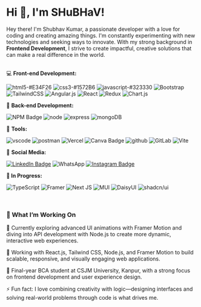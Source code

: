# Hi 👋, I'm SHuBHaV!

Hey there! I'm Shubhav Kumar, a passionate developer with a love for coding and creating amazing things. I'm constantly experimenting with new technologies and seeking ways to innovate. With my strong background in **Frontend Development**, I strive to create impactful, creative solutions that can make a real difference in the world.
<br>
<br>


💻 **Front-end Development:**

![html5-#E34F26](https://github.com/divyam751/test/assets/125983433/b2b0395a-2fc8-4f35-bb96-f09174df359d)
![css3-#1572B6](https://github.com/divyam751/test/assets/125983433/b32e49aa-3f2b-4bce-9adc-23d2bbd9b208)
![javascript-#323330](https://github.com/divyam751/test/assets/125983433/3edd403b-9f06-48ac-8d5a-f8512583793a)
![Bootstrap](https://img.shields.io/badge/bootstrap-%238511FA.svg?style=for-the-badge&logo=bootstrap&logoColor=white)
![TailwindCSS](https://img.shields.io/badge/tailwindcss-%2338B2AC.svg?style=for-the-badge&logo=tailwind-css&logoColor=white) 
![Angular.js](https://img.shields.io/badge/angular.js-%23E23237.svg?style=for-the-badge&logo=angularjs&logoColor=white)
![React](https://img.shields.io/badge/react-%2320232a.svg?style=for-the-badge&logo=react&logoColor=%2361DAFB)
![Redux](https://img.shields.io/badge/redux-%23593d88.svg?style=for-the-badge&logo=redux&logoColor=white)
![Chart.js](https://img.shields.io/badge/chart.js-F5788D.svg?style=for-the-badge&logo=chart.js&logoColor=white)


💾 **Back-end Development:**

![NPM Badge](https://img.shields.io/badge/NPM-black?style=for-the-badge&logo=npm&logoColor=white)
![node](https://github.com/divyam751/test/assets/125983433/cd3bbac3-7028-496b-b5fb-7531b1b78651)
![express](https://github.com/divyam751/divyam751/assets/125983433/4bc59459-7293-423f-8551-68a89c26afa5)
![mongoDB](https://github.com/divyam751/divyam751/assets/125983433/30af5bc5-f479-403f-932d-35a6538b8395)


🎨 **Tools:**

![vscode](https://github.com/divyam751/divyam751/assets/125983433/2d08fdb7-9c00-45cf-bba7-b81c0d45e9a9)
![postman](https://github.com/divyam751/divyam751/assets/125983433/bbec912b-0185-4229-a583-144fb8631279)
![Vercel](https://github.com/divyam751/divyam751/assets/125983433/3356048a-a66f-49be-90dd-4dfcf99d8866)
![Canva Badge](https://img.shields.io/badge/Canva-blue?style=for-the-badge&logo=canva&logoColor=white)
![github](https://github.com/divyam751/divyam751/assets/125983433/a2767064-34d4-4f63-ba38-d2a464a91759)
![GitLab](https://img.shields.io/badge/gitlab-%23181717.svg?style=for-the-badge&logo=gitlab&logoColor=white)
![Vite](https://img.shields.io/badge/vite-%23646CFF.svg?style=for-the-badge&logo=vite&logoColor=white)



📱 **Social Media:**

[![LinkedIn Badge](https://img.shields.io/badge/LinkedIn-blue?style=for-the-badge&logo=linkedin&logoColor=white)](https://www.linkedin.com/in/shubhav-kumar-936b4a1a4/)
![WhatsApp](https://img.shields.io/badge/WhatsApp-25D366?style=for-the-badge&logo=whatsapp&logoColor=white)
[![Instagram Badge](https://img.shields.io/badge/Instagram-purple?style=for-the-badge&logo=instagram&logoColor=white)](https://www.instagram.com/its_shubhav/) 



**🚀 In Progress:**

![TypeScript](https://img.shields.io/badge/typescript-%23007ACC.svg?style=for-the-badge&logo=typescript&logoColor=white)
![Framer](https://img.shields.io/badge/Framer-black?style=for-the-badge&logo=framer&logoColor=blue)
![Next JS](https://img.shields.io/badge/Next-black?style=for-the-badge&logo=next.js&logoColor=white)
![MUI](https://img.shields.io/badge/MUI-%230081CB.svg?style=for-the-badge&logo=mui&logoColor=white)
![DaisyUI](https://img.shields.io/badge/daisyui-5A0EF8?style=for-the-badge&logo=daisyui&logoColor=white)
![shadcn/ui](https://img.shields.io/badge/shadcn/ui-000000?style=for-the-badge&logoColor=white)

<br>

### 🚀 What I’m Working On
🔭 Currently exploring advanced UI animations with Framer Motion and diving into API development with Node.js to create more dynamic, interactive web experiences.

🌱 Working with React.js, Tailwind CSS, Node.js, and Framer Motion to build scalable, responsive, and visually engaging web applications.

📖 Final-year BCA student at CSJM University, Kanpur, with a strong focus on frontend development and user experience design.

⚡ Fun fact: I love combining creativity with logic—designing interfaces and solving real-world problems through code is what drives me.




